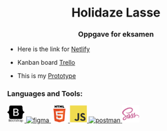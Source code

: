 <h1 align="center">Holidaze Lasse</h1>
<h3 align="center">Oppgave for eksamen</h3>

- Here is the link for [Netlify](https://timely-marigold-d56140.netlify.app)

- Kanban board [Trello](https://trello.com/invite/b/1rtLcqTC/ATTIea09acbcc01a53fbf7752180bac0afa4F82ECA46/holidaze)

- This is my [Prototype](https://www.figma.com/file/EAYcjpix2VPsuZgKhOCUtn/Holidaze?type=design&node-id=0%3A1&t=EdinP0hMqeYKoyTV-1)



<h3 align="left">Languages and Tools:</h3>
<p align="left"> <a href="https://getbootstrap.com" target="_blank" rel="noreferrer"> <img src="https://raw.githubusercontent.com/devicons/devicon/master/icons/bootstrap/bootstrap-plain-wordmark.svg" alt="bootstrap" width="40" height="40"/> </a> <a href="https://www.figma.com/" target="_blank" rel="noreferrer"> <img src="https://www.vectorlogo.zone/logos/figma/figma-icon.svg" alt="figma" width="40" height="40"/> </a> <a href="https://www.w3.org/html/" target="_blank" rel="noreferrer"> <img src="https://raw.githubusercontent.com/devicons/devicon/master/icons/html5/html5-original-wordmark.svg" alt="html5" width="40" height="40"/> </a> <a href="https://developer.mozilla.org/en-US/docs/Web/JavaScript" target="_blank" rel="noreferrer"> <img src="https://raw.githubusercontent.com/devicons/devicon/master/icons/javascript/javascript-original.svg" alt="javascript" width="40" height="40"/> </a> <a href="https://postman.com" target="_blank" rel="noreferrer"> <img src="https://www.vectorlogo.zone/logos/getpostman/getpostman-icon.svg" alt="postman" width="40" height="40"/> </a> <a href="https://sass-lang.com" target="_blank" rel="noreferrer"> <img src="https://raw.githubusercontent.com/devicons/devicon/master/icons/sass/sass-original.svg" alt="sass" width="40" height="40"/> </a> </p>
